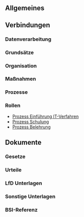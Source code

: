 ## Allgemeines

## Verbindungen
### Datenverarbeitung
### Grundsätze
### Organisation
### Maßnahmen
### Prozesse
### Rollen
- [Prozess Einführung IT-Verfahren](../Organisation/Prozess-Einf%C3%BChrung-IT-Verfahren.md)
- [Prozess Schulung](../Organisation/Prozess-Schulung.md)
- [Prozess Belehrung](../Organisation/Rolle-Personalabteilung.md)
## Dokumente
### Gesetze
### Urteile
### LfD Unterlagen
### Sonstige Unterlagen
### BSI-Referenz